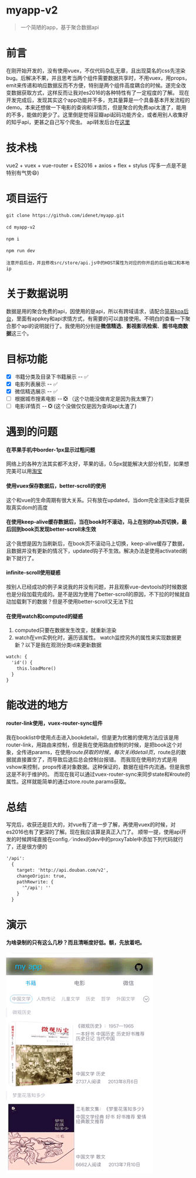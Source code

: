 # myapp-v2

> 一个简陋的app，基于聚合数据api

# 前言
在刚开始开发的，没有使用vuex，不仅代码杂乱无章，且出现莫名的css先渲染bug。后解决不果，并且思考当两个组件需要数据共享时，不用vuex，用props，emit来传递和响应数据反而不方便，特别是两个组件高度耦合的时候。遂完全改变数据获取方式，这样反而让我对es2016的各种特性有了一定程度的了解。 
现在开发完成后，发现其实这个app功能并不多，充其量算是一个具备基本开发流程的demo。本来还想做一下电影的查询和详情页，但是聚合的免费api太渣了，能用的不多，能做的更少了。这里倒是觉得豆瓣api起码功能齐全，或者用别人收集好的知乎api，更甚之自己写个爬虫。
api转发后台在[这里](https://github.com/idenet/myappserver)

# 技术栈
vue2 + vuex + vue-router + ES2016 + axios + flex + stylus (写多一点是不是特别有气势😄)

# 项目运行
```
git clone https://github.com/idenet/myapp.git

cd myapp-v2

npm i

npm run dev

注意开启后台，并且修改src/store/api.js中的HOST属性为对应的你开启的后台端口和本地ip
```

# 关于数据说明
数据是用的聚合免费的api，因使用的是api，所以有跨域请求，请配合[简易koa后台](https://github.com/idenet/myappserver)，里面有appkey和api求情方式，有需要的可以直接使用。不明白的查看一下聚合那个api的说明就行了。我使用的分别是**微信精选**、**影视影讯检索**、**图书电商数据**这三个。

# 目标功能
- [x] 书籍分类及目录下书籍展示 -- ✅
- [x] 电影列表展示 -- ✅
- [x] 微信精选展示 -- ✅
- [ ] 根据城市搜素电影 -- ❎ （这个功能没做肯定是因为我太懒了）
- [ ] 电影详情页 -- ❎ (这个没做仅仅是因为查询api太渣了)

# 遇到的问题
#### 在苹果手机中border-1px显示过粗问题
网络上的各种方法其实都不太好，苹果的话，0.5px就能解决大部分机型，如果想完美可以用[淘宝](http://efe.baidu.com/blog/1px-on-retina/)

#### 使用vuex保存数据后，better-scroll的使用
这个和vue的生命周期有很大关系。只有放在updated，当dom完全渲染后才能获取真实dom的高度

#### 在使用keep-alive缓存数据后，当在book时不滚动，马上在别的tab页切换，最后回到book页发现better-scroll未生效
这个我想是因为当刷新后，在book页不滚动马上切换，keep-alive缓存了数据，且数据并没有更新的情况下，updated钩子不生效。解决办法是使用activated刷新下就行了。

#### infinite-scroll使用疑惑
按别人已经成功的例子来说我的并没有问题，并且观察vue-devtools的时候数据也是分段加载完成的。是不是因为使用了better-scroll的原因，不下拉的时候就自动加载剩下的数据？但是不使用better-scroll又无法下拉

#### 在使用watch和computed的疑惑 
1. computed只要在数据发生改变，就重新渲染
2. watch在vm实例化时，遍历该属性。
watch监控另外的属性来实现数据更新？以下是我在观测分类id来更新数据  
```
watch: {
  'id'() {
    this.loadMore()
  }
}
```

# 能改进的地方
#### router-link使用，vuex-router-sync组件 
我在booklist中使用点击进入bookdetail，但是更为优雅的使用方法应该是用router-link，用路由来控制，但是我在使用路由控制的时候，是把book这个对象，全传进params，在使用$route获取的时候，每次关闭detail页，$route总的数据就直接置空了，而导致后退后总会控制台报错。
而我现在使用的方式是用vshow来控制，props传递对象数据。这种保证的，数据在组件内流通。但是我想这是不利于维护的。
而现在我可以通过vuex-router-sync来同步state和¥route的属性。这样就能简单的通过store.route.params获取。


# 总结
写完后，收获还是巨大的，对vue有了进一步了解，再使用vuex的时候，对es2016也有了更深的了解。现在我应该算是真正入门了。
顺带一提，使用api开发的时候跨域直接在config／index的dev中的proxyTable中添加下列代码就行了，还是很方便的
```
'/api': 
  {
    target: 'http://api.douban.com/v2',
    changeOrigin: true,
    pathRewrite: {
      '^/api': ''
    }
  }
```

# 演示
#### 为啥录制的只有这么几秒？而且清晰度好低。额，先放着吧。
<img src="https://github.com/idenet/myapp/blob/master/gif/myapp.gif" width="400" height="600" /> 








